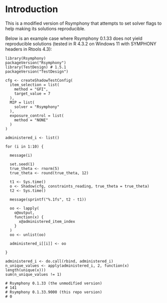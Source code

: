 # Introduction

This is a modified version of Rsymphony that attempts to set solver flags to
help making its solutions reproducible.

Below is an example case where Rsymphony 0.1.33 does not yield reproducible
solutions (tested in R 4.3.2 on Windows 11 with SYMPHONY headers in Rtools 4.3):

```
library(Rsymphony)
packageVersion("Rsymphony")
library(TestDesign) # 1.5.1
packageVersion("TestDesign")

cfg <- createShadowTestConfig(
  item_selection = list(
    method = "GFI",
    target_value = 7
  ),
  MIP = list(
    solver = "Rsymphony"
  ),
  exposure_control = list(
    method = "NONE"
  )
)

administered_i <- list()

for (i in 1:10) {

  message(i)

  set.seed(1)
  true_theta <- rnorm(5)
  true_theta <- round(true_theta, 12)
  
  t1 <- Sys.time()
  o <- Shadow(cfg, constraints_reading, true_theta = true_theta)
  t2 <- Sys.time()
  
  message(sprintf("%.1fs", t2 - t1))
  
  oo <- lapply(
    o@output,
    function(x) {
      x@administered_item_index
    }
  )
  oo <- unlist(oo)

  administered_i[[i]] <- oo

}

administered_i <- do.call(rbind, administered_i)
n_unique_values <- apply(administered_i, 2, function(x) length(unique(x)))
sum(n_unique_values != 1)

# Rsymphony 0.1.33 (the unmodified version)
# 141
# Rsymphony 0.1.33.9000 (this repo version)
# 0
```
